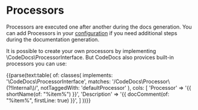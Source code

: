 # Processors

Processors are executed one after another during the docs generation.
You can add Processors in your [configuration](configuration.md) if you need additional
steps during the documentation generation.

It is possible to create your own processors by implementing \CodeDocs\ProcessorInterface.
But CodeDocs also provices built-in processors you can use:

{{parse(text:table(
    of: classes(
        implements: '\CodeDocs\ProcessorInterface',
        matches: '/CodeDocs\\Processor\\(?!Internal\\)/',
        notTaggedWith: 'defaultProcessor'
    ),
    cols: [
        'Processor'   => '{{ shortName(of: "%item%") }}',
        'Description' => '{{ docComment(of: "%item%", firstLine: true) }}',
    ]
))}}
